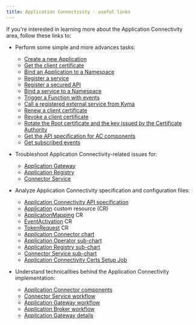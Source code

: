 ```yaml
---
title: Application Connectivity - useful links
---
```


If you're interested in learning more about the Application Connectivity area, follow these links to:

- Perform some simple and more advances tasks:

    - [Create a new Application](../../../03-tutorials/application-connectivity/ac-01-create-application.md)
    - [Get the client certificate](../../../03-tutorials/application-connectivity/ac-02-get-client-certificate.md)
    - [Bind an Application to a Namespace](../../../03-tutorials/application-connectivity/ac-03-application-mapping.md)
    - [Register a service](../../../03-tutorials/application-connectivity/ac-04-register-manage-services.md)
    - [Register a secured API](../../../03-tutorials/application-connectivity/ac-05-register-secured-api.md)
    - [Bind a service to a Namespace](../../../03-tutorials/application-connectivity/ac-06-service-mapping.md)
    - [Trigger a Function with events](../../../03-tutorials/application-connectivity/ac-07-trigger-function-with-event.md)
    - [Call a registered external service from Kyma](../../../03-tutorials/application-connectivity/ac-08-call-registered-service-from-kyma.md)
    - [Renew a client certificate](../../../03-tutorials/application-connectivity/ac-09-renew-client-cert.md)
    - [Revoke a client certificate](../../../03-tutorials/application-connectivity/ac-10-revoke-client-cert.md)
    - [Rotate the Root certificate and the key issued by the Certificate Authority](../../../03-tutorials/application-connectivity/ac-11-rotate-root-ca.md)
    - [Get the API specification for AC components](../../../03-tutorials/application-connectivity/ac-12-get-api-specification.md)
    - [Get subscribed events](../../../03-tutorials/application-connectivity/ac-13-get-subscribed-events.md)

- Troubleshoot Application Connectivity-related issues for:

    - [Application Gateway](../../../04-operation-guides/troubleshooting/ac-01-application-gateway-troubleshooting.md)
    - [Application Registry](../../../04-operation-guides/troubleshooting/ac-02-application-registry-troubleshooting.md)
    - [Connector Service](../../../04-operation-guides/troubleshooting/ac-03-connector-service-troubleshooting.md)

- Analyze Application Connectivity specification and configuration files:

    - [Application Connectivity API specification](../../../05-technical-reference/ac-01-application-connectivity-api-specification.md)
    - [Application](../../../05-technical-reference/06-custom-resources/ac-01-application.md) custom resource (CR)
    - [ApplicationMapping](../../../05-technical-reference/06-custom-resources/ac-02-applicationmapping.md) CR
    - [EventActivation](../../../05-technical-reference/06-custom-resources/ac-03-eventactivation.md) CR
    - [TokenRequest](../../../05-technical-reference/06-custom-resources/ac-04-tokenrequest.md) CR
    - [Application Connector chart](../../../05-technical-reference/05-configuration-parameters/ac-01-application-connector-chart.md)
    - [Application Operator sub-chart](../../../05-technical-reference/05-configuration-parameters/ac-02-application-operator-sub-chart.md)
    - [Application Registry sub-chart](../../../05-technical-reference/05-configuration-parameters/ac-03-application-registry-sub-chart.md)
    - [Connector Service sub-chart](../../../05-technical-reference/05-configuration-parameters/ac-04-connector-service-sub-chart.md)
    - [Application Connectivity Certs Setup Job](../../../05-technical-reference/05-configuration-parameters/ac-05-application-connectivity-certs-setup-job.md)

- Understand technicalities behind the Application Connectivity implementation:

    - [Application Connector components](../../../05-technical-reference/03-architecture/ac-01-application-connector-components.md)
    - [Connector Service workflow](../../../05-technical-reference/03-architecture/ac-02-connector-service.md)
    - [Application Gateway workflow](../../../05-technical-reference/03-architecture/ac-03-application-gateway.md)
    - [Application Broker workflow](../../../05-technical-reference/03-architecture/ac-04-application-broker.md)
    - [Application Gateway details](../../../05-technical-reference/ac-02-application-gateway-details.md)
